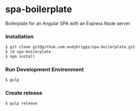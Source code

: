 # spa-boilerplate
Boilerplate for an Angular SPA with an Express Node server


### Installation

```sh
$ git clone git@github.com:andybriggs/spa-boilerplate.git
$ cd spa-boilerplate
$ npm install
```

### Run Development Environment

```sh
$ gulp
```

### Create release

```sh
$ gulp release
```